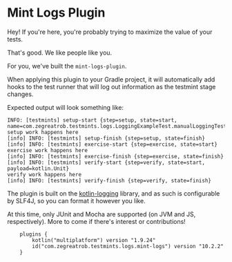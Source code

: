# Mint Logs Plugin

Hey! If you're here, you're probably trying to maximize the value of your tests.

That's good. We like people like you.

For you, we've built the `mint-logs-plugin`.

When applying this plugin to your Gradle project, it will automatically add hooks to the test runner that will log out information as the testmint stage changes.

Expected output will look something like:


```
INFO: [testmints] setup-start {step=setup, state=start, name=com.zegreatrob.testmints.logs.LoggingExampleTest.manualLoggingTester}
setup work happens here
[info] INFO: [testmints] setup-finish {step=setup, state=finish}
[info] INFO: [testmints] exercise-start {step=exercise, state=start}
exercise work happens here
[info] INFO: [testmints] exercise-finish {step=exercise, state=finish}
[info] INFO: [testmints] verify-start {step=verify, state=start, payload=kotlin.Unit}
verify work happens here
[info] INFO: [testmints] verify-finish {step=verify, state=finish}
```

The plugin is built on the [kotlin-logging](https://github.com/oshai/kotlin-logging) library, and as such is configurable by SLF4J, so you can format it however you like.

At this time, only JUnit and Mocha are supported (on JVM and JS, respectively). More to come if there's interest or contributions!

```
    plugins {
        kotlin("multiplatform") version "1.9.24"
        id("com.zegreatrob.testmints.logs.mint-logs") version "10.2.2"
    }
```
